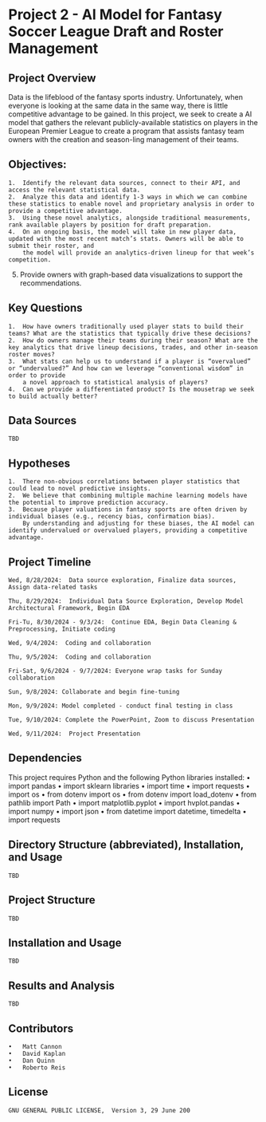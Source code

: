 # Project 2 - AI Model for Fantasy Soccer League Draft and Roster Management

## Project Overview

Data is the lifeblood of the fantasy sports industry. Unfortunately, when everyone is looking at the same data in the same way, there is little competitive advantage to be gained. In this project, we seek to create a AI model that gathers the relevant publicly-available statistics on players in the European Premier League to create a program that assists fantasy team owners with the creation and season-ling management of their teams.


## Objectives:
    1.	Identify the relevant data sources, connect to their API, and access the relevant statistical data.
    2.	Analyze this data and identify 1-3 ways in which we can combine these statistics to enable novel and proprietary analysis in order to provide a competitive advantage.
    3.	Using these novel analytics, alongside traditional measurements, rank available players by position for draft preparation.
	4.	On an ongoing basis, the model will take in new player data, updated with the most recent match’s stats. Owners will be able to submit their roster, and 
    	the model will provide an analytics-driven lineup for that week’s competition.
  5.	Provide owners with graph-based data visualizations to support the recommendations.


## Key Questions
	1.	How have owners traditionally used player stats to build their teams? What are the statistics that typically drive these decisions?
	2.	How do owners manage their teams during their season? What are the key analytics that drive lineup decisions, trades, and other in-season roster moves?
	3.	What stats can help us to understand if a player is “overvalued” or “undervalued?” And how can we leverage “conventional wisdom” in order to provide
		a novel approach to statistical analysis of players?
	4.	Can we provide a differentiated product? Is the mousetrap we seek to build actually better?

## Data Sources
	TBD

## Hypotheses
	1.	There non-obvious correlations between player statistics that could lead to novel predictive insights.
	2.	We believe that combining multiple machine learning models have the potential to improve prediction accuracy.
	3.	Because player valuations in fantasy sports are often driven by individual biases (e.g., recency bias, confirmation bias).
		By understanding and adjusting for these biases, the AI model can identify undervalued or overvalued players, providing a competitive advantage.

## Project Timeline

	Wed, 8/28/2024:  Data source exploration, Finalize data sources, Assign data-related tasks
		
	Thu, 8/29/2024:  Individual Data Source Exploration, Develop Model Architectural Framework, Begin EDA
		
	Fri-Tu, 8/30/2024 - 9/3/24:  Continue EDA, Begin Data Cleaning & Preprocessing, Initiate coding
		
	Wed, 9/4/2024:	Coding and collaboration

	Thu, 9/5/2024:	Coding and collaboration
		
	Fri-Sat, 9/6/2024 - 9/7/2024: Everyone wrap tasks for Sunday collaboration

	Sun, 9/8/2024: Collaborate and begin fine-tuning

	Mon, 9/9/2024: Model completed - conduct final testing in class

	Tue, 9/10/2024:	Complete the PowerPoint, Zoom to discuss Presentation
		
	Wed, 9/11/2024:  Project Presentation


## Dependencies
This project requires Python and the following Python libraries installed:
	•	import pandas
	•	import sklearn libraries
	•	import time
	•	import requests
	•	import os
	•	from dotenv import os
	•	from dotenv import load_dotenv
	•	from pathlib import Path
	•	import matplotlib.pyplot
	•	import hvplot.pandas
	•	import numpy
	•	import json
	•	from datetime import datetime, timedelta
	•	import requests

## Directory Structure (abbreviated), Installation, and Usage
	TBD

## Project Structure
	TBD

## Installation and Usage
	TBD

## Results and Analysis
	TBD
 
## Contributors
	•	Matt Cannon
	•	David Kaplan
	•	Dan Quinn
	•	Roberto Reis

## License
	GNU GENERAL PUBLIC LICENSE,  Version 3, 29 June 200


